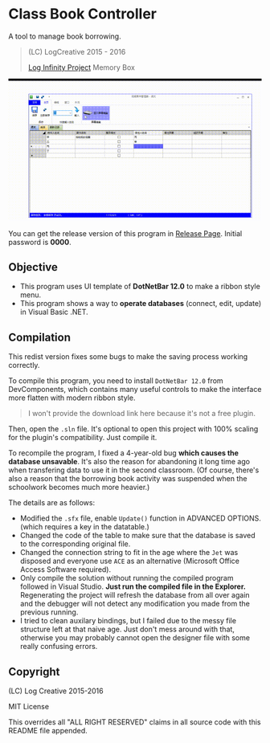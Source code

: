 # Class Book Controller

A tool to manage book borrowing.

> (LC) LogCreative 2015 - 2016
> 
> [Log Infinity Project](https://github.com/LogCreative/LogInfinity) Memory Box

![](program.gif)

You can get the release version of this program in [Release Page](https://github.com/LogCreative/ClassBookController/releases). Initial password is **0000**.

## Objective

- This program uses UI template of **DotNetBar 12.0** to make a ribbon style menu.
- This program shows a way to **operate databases** (connect, edit, update) in Visual Basic .NET.

## Compilation

This redist version fixes some bugs to make the saving process working correctly.

To compile this program, you need to install `DotNetBar 12.0` from DevComponents, which contains many useful controls to make the interface more flatten with modern ribbon style.

> I won't provide the download link here because it's not a free plugin.

Then, open the `.sln` file. It's optional to open this project with 100% scaling for the plugin's compatibility. Just compile it.

To recompile the program, I fixed a 4-year-old bug **which causes the database unsavable**. It's also the reason for abandoning it long time ago when transfering data to use it in the second classroom. (Of course, there's also a reason that the borrowing book activity was suspended when the schoolwork becomes much more heavier.)

The details are as follows:
- Modified the `.sfx` file, enable `Update()` function in ADVANCED OPTIONS. (which requires a key in the datatable.)
- Changed the code of the table to make sure that the database is saved to the corresponding original file.
- Changed the connection string to fit in the age where the `Jet` was disposed and everyone use `ACE` as an alternative (Microsoft Office Access Software required).
- Only compile the solution without running the compiled program followed in Visual Studio. **Just run the compiled file in the Explorer.** Regenerating the project will refresh the database from all over again and the debugger will not detect any modification you made from the previous running.
- I tried to clean auxilary bindings, but I failed due to the messy file structure left at that naive age. Just don't mess around with that, otherwise you may probably cannot open the designer file with some really confusing errors.

## Copyright

(LC) Log Creative 2015-2016

MIT License

This overrides all "ALL RIGHT RESERVED" claims in all source code with this README file appended.
